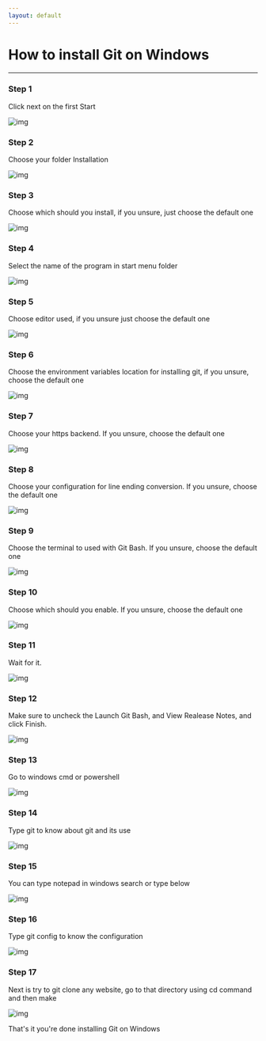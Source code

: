 ```yaml
---
layout: default
---
```


# How to install Git on Windows
----
### Step 1
Click next on the first Start

![img](https://raw.githubusercontent.com/farz-hkh/extra182/master/assets/images/w10.png)

### Step 2
Choose your folder Installation

![img](https://raw.githubusercontent.com/farz-hkh/extra182/master/assets/images/w11.png)

### Step 3
Choose which should you install, if you unsure, just choose the default one

![img](https://raw.githubusercontent.com/farz-hkh/extra182/master/assets/images/w12.png)

### Step 4
Select the name of the program in start menu folder

![img](https://raw.githubusercontent.com/farz-hkh/extra182/master/assets/images/w13.png)

### Step 5
Choose editor used, if you unsure just choose the default one

![img](https://raw.githubusercontent.com/farz-hkh/extra182/master/assets/images/w14.png)

### Step 6
Choose the environment variables location for installing git, if you unsure, choose the default one

![img](https://raw.githubusercontent.com/farz-hkh/extra182/master/assets/images/w15.png)

### Step 7
Choose your https backend. If you unsure, choose the default one

![img](https://raw.githubusercontent.com/farz-hkh/extra182/master/assets/images/w16.png)

### Step 8
Choose your configuration for line ending conversion. If you unsure, choose the default one

![img](https://raw.githubusercontent.com/farz-hkh/extra182/master/assets/images/w17.png)

### Step 9
Choose the terminal to used with Git Bash. If you unsure, choose the default one

![img](https://raw.githubusercontent.com/farz-hkh/extra182/master/assets/images/w18.png)

### Step 10
Choose which should you enable. If you unsure, choose the default one

![img](https://raw.githubusercontent.com/farz-hkh/extra182/master/assets/images/w19.png)

### Step 11
Wait for it.

![img](https://raw.githubusercontent.com/farz-hkh/extra182/master/assets/images/w20.png)

### Step 12
Make sure to uncheck the Launch Git Bash, and View Realease Notes, and click Finish.

![img](https://raw.githubusercontent.com/farz-hkh/extra182/master/assets/images/w21.png)

### Step 13
Go to windows cmd or powershell

![img](https://raw.githubusercontent.com/farz-hkh/extra182/master/assets/images/w21.png)

### Step 14
Type git to know about git and its use

![img](https://raw.githubusercontent.com/farz-hkh/extra182/master/assets/images/w21.png)

### Step 15
You can type notepad in windows search or type below

![img](https://raw.githubusercontent.com/farz-hkh/extra182/master/assets/images/w21.png)

### Step 16
Type git config to know the configuration

![img](https://raw.githubusercontent.com/farz-hkh/extra182/master/assets/images/w21.png)

### Step 17
Next is try to git clone any website, go to that directory using cd command and then make

![img](https://raw.githubusercontent.com/farz-hkh/extra182/master/assets/images/w21.png)


That's it you're done installing Git on Windows
